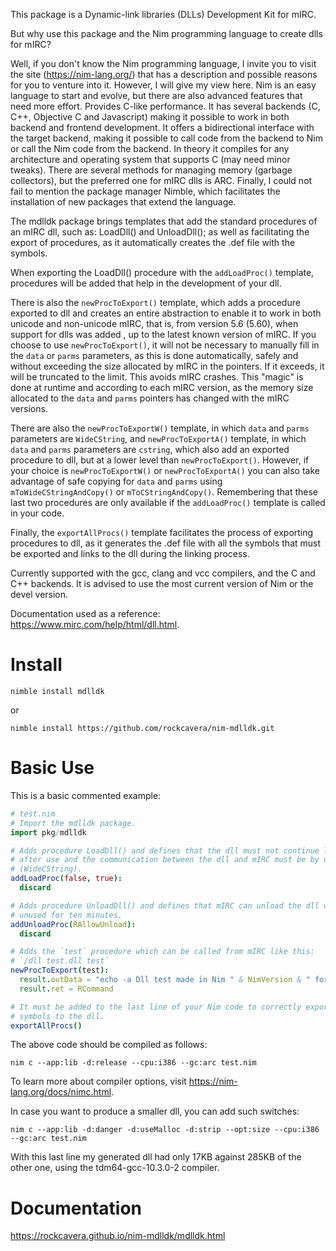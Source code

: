 This package is a Dynamic-link libraries (DLLs) Development Kit for mIRC.

But why use this package and the Nim programming language to create dlls for mIRC?

Well, if you don't know the Nim programming language, I invite you to visit the site (https://nim-lang.org/) that has a description and possible reasons for you to venture into it. However, I will give my view here. Nim is an easy language to start and evolve, but there are also advanced features that need more effort. Provides C-like performance. It has several backends (C, C++, Objective C and Javascript) making it possible to work in both backend and frontend development. It offers a bidirectional interface with the target backend, making it possible to call code from the backend to Nim or call the Nim code from the backend. In theory it compiles for any architecture and operating system that supports C (may need minor tweaks). There are several methods for managing memory (garbage collectors), but the preferred one for mIRC dlls is ARC. Finally, I could not fail to mention the package manager Nimble, which facilitates the installation of new packages that extend the language.

The mdlldk package brings templates that add the standard procedures of an mIRC dll, such as: LoadDll() and UnloadDll(); as well as facilitating the export of procedures, as it automatically creates the .def file with the symbols.

When exporting the LoadDll() procedure with the `addLoadProc()` template, procedures will be added that help in the development of your dll.

There is also the `newProcToExport()` template, which adds a procedure exported to dll and creates an entire abstraction to enable it to work in both unicode and non-unicode mIRC, that is, from version 5.6 (5.60), when support for dlls was added , up to the latest known version of mIRC. If you choose to use `newProcToExport()`, it will not be necessary to manually fill in the `data` or `parms` parameters, as this is done automatically, safely and without exceeding the size allocated by mIRC in the pointers. If it exceeds, it will be truncated to the limit. This avoids mIRC crashes. This "magic" is done at runtime and according to each mIRC version, as the memory size allocated to the `data` and `parms` pointers has changed with the mIRC versions.

There are also the `newProcToExportW()` template, in which `data` and `parms` parameters are `WideCString`, and `newProcToExportA()` template, in which `data` and `parms` parameters are `cstring`, which also add an exported procedure to dll, but at a lower level than `newProcToExport()`. However, if your choice is `newProcToExportW()` or `newProcToExportA()` you can also take advantage of safe copying for `data` and `parms` using `mToWideCStringAndCopy()` or `mToCStringAndCopy()`. Remembering that these last two procedures are only available if the `addLoadProc()` template is called in your code.

Finally, the `exportAllProcs()` template facilitates the process of exporting procedures to dll, as it generates the .def file with all the symbols that must be exported and links to the dll during the linking process.

Currently supported with the gcc, clang and vcc compilers, and the C and C++ backends. It is advised to use the most current version of Nim or the devel version.

Documentation used as a reference: https://www.mirc.com/help/html/dll.html.

# Install
`nimble install mdlldk`

or

`nimble install https://github.com/rockcavera/nim-mdlldk.git`

# Basic Use
This is a basic commented example:
```nim
# test.nim
# Import the mdlldk package.
import pkg/mdlldk

# Adds procedure LoadDll() and defines that the dll must not continue loaded
# after use and the communication between the dll and mIRC must be by unicode
# (WideCString).
addLoadProc(false, true):
  discard

# Adds procedure UnloadDll() and defines that mIRC can unload the dll when it is
# unused for ten minutes.
addUnloadProc(RAllowUnload):
  discard

# Adds the `test` procedure which can be called from mIRC like this:
# `/dll test.dll test`
newProcToExport(test):
  result.outData = "echo -a Dll test made in Nim " & NimVersion & " for mIRC"
  result.ret = RCommand

# It must be added to the last line of your Nim code to correctly export all
# symbols to the dll.
exportAllProcs()
```
The above code should be compiled as follows:

`nim c --app:lib -d:release --cpu:i386 --gc:arc test.nim`

To learn more about compiler options, visit https://nim-lang.org/docs/nimc.html.

In case you want to produce a smaller dll, you can add such switches:

`nim c --app:lib -d:danger -d:useMalloc -d:strip --opt:size --cpu:i386 --gc:arc test.nim`

With this last line my generated dll had only 17KB against 285KB of the other one, using the tdm64-gcc-10.3.0-2 compiler.

# Documentation
https://rockcavera.github.io/nim-mdlldk/mdlldk.html
